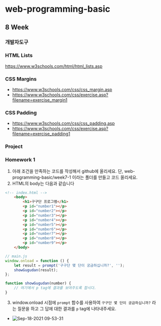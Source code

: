 # web-programming-basic

## 8 Week

### 개발자도구 

### HTML Lists
https://www.w3schools.com/html/html_lists.asp

### CSS Margins
- https://www.w3schools.com/css/css_margin.asp
- https://www.w3schools.com/css/exercise.asp?filename=exercise_margin1

### CSS Padding
- https://www.w3schools.com/css/css_padding.asp
- https://www.w3schools.com/css/exercise.asp?filename=exercise_padding1

### Project

### Homework 1
1) 아래 조건을 만족하는 코드를 작성해서 github에 올리세요. 단, web-programming-basic/week7-1 이라는 폴더를 만들고 코드 올리세요.
2) HTML의 body는 다음과 같습니다
```html
<!-- index.html -->
    <body>
        <h1>구구단 프로그램</h1>
        <p id="number1"></p>
        <p id="number2"></p>
        <p id="number3"></p>
        <p id="number4"></p>
        <p id="number5"></p>
        <p id="number6"></p>
        <p id="number7"></p>
        <p id="number8"></p>
        <p id="number9"></p>
    </body>
```

```js
// main.js
window.onload = function () {
    let result = prompt('구구단 몇 단이 궁금하십니까?', '');
    showGugudan(result);
};

function showGugudan(number) {
    // 여기에서 p tag에 결과를 보여주도록 합시다.
}
```
3) window.onload 시점에 `prompt` 함수를 사용하여 `구구단 몇 단이 궁금하십니까?` 라는 질문을 하고 그 답에 대한 결과를 `p` tag에 나타내주세요.
- ![Sep-18-2021 09-53-31](https://user-images.githubusercontent.com/86503646/133866692-a71ec556-b09d-4167-8e88-645519a52c81.gif)

